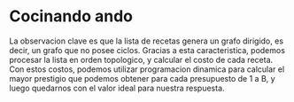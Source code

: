 # Cocinando ando
La observacion clave es que la lista de recetas genera un grafo dirigido, es decir, un grafo que no posee ciclos.
Gracias a esta caracteristica, podemos procesar la lista en orden topologico, y calcular el costo de cada receta. 
Con estos costos, podemos utilizar programacion dinamica para calcular el mayor prestigio que podemos obtener para cada presupuesto de 1 a B, y luego quedarnos con el valor ideal para nuestra respuesta.